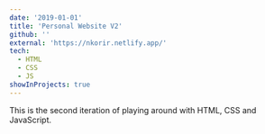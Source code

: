 ```yaml
---
date: '2019-01-01'
title: 'Personal Website V2'
github: ''
external: 'https://nkorir.netlify.app/'
tech:
  - HTML
  - CSS
  - JS
showInProjects: true
---
```


This is the second iteration of playing around with HTML, CSS and JavaScript.
